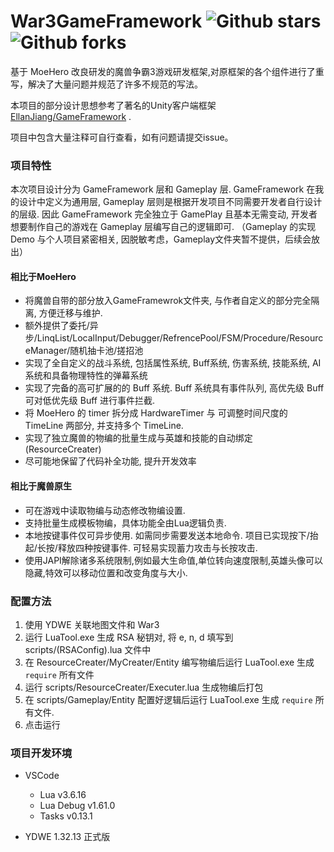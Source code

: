 # War3GameFramework ![Github stars](https://img.shields.io/github/stars/yuyuko-C/War3GameFramework.svg)![Github forks](https://img.shields.io/github/forks/yuyuko-C/War3GameFramework.svg)
基于 MoeHero 改良研发的魔兽争霸3游戏研发框架,对原框架的各个组件进行了重写，解决了大量问题并规范了许多不规范的写法。

本项目的部分设计思想参考了著名的Unity客户端框架 [EllanJiang/GameFramework](https://github.com/EllanJiang/GameFramework/) .

项目中包含大量注释可自行查看，如有问题请提交issue。



### 项目特性

本次项目设计分为 GameFramework 层和 Gameplay 层. GameFramework 在我的设计中定义为通用层, Gameplay 层则是根据开发项目不同需要开发者自行设计的层级.
因此 GameFramework 完全独立于 GamePlay 且基本无需变动, 开发者想要制作自己的游戏在 Gameplay 层编写自己的逻辑即可.
（Gameplay 的实现 Demo 与个人项目紧密相关, 因脱敏考虑，Gameplay文件夹暂不提供，后续会放出）


#### 相比于MoeHero

- 将魔兽自带的部分放入GameFramewrok文件夹, 与作者自定义的部分完全隔离, 方便迁移与维护.
- 额外提供了委托/异步/LinqList/LocalInput/Debugger/RefrencePool/FSM/Procedure/ResourceManager/随机抽卡池/搓招池
- 实现了全自定义的战斗系统, 包括属性系统, Buff系统, 伤害系统, 技能系统, AI系统和具备物理特性的弹幕系统
- 实现了完备的高可扩展的的 Buff 系统. Buff 系统具有事件队列, 高优先级 Buff 可对低优先级 Buff 进行事件拦截.
- 将 MoeHero 的 timer 拆分成 HardwareTimer 与 可调整时间尺度的 TimeLine 两部分, 并支持多个 TimeLine.
- 实现了独立魔兽的物编的批量生成与英雄和技能的自动绑定(ResourceCreater)
- 尽可能地保留了代码补全功能, 提升开发效率

#### 相比于魔兽原生

* 可在游戏中读取物编与动态修改物编设置.
* 支持批量生成模板物编，具体功能全由Lua逻辑负责.
* 本地按键事件仅可异步使用. 如需同步需要发送本地命令. 项目已实现按下/抬起/长按/释放四种按键事件. 可轻易实现蓄力攻击与长按攻击.
* 使用JAPI解除诸多系统限制,例如最大生命值,单位转向速度限制,英雄头像可以隐藏,特效可以移动位置和改变角度与大小.



### 配置方法

1. 使用 YDWE 关联地图文件和 War3
2. 运行 LuaTool.exe 生成 RSA 秘钥对, 将 e, n, d 填写到 scripts/(RSAConfig).lua 文件中
3. 在 ResourceCreater/MyCreater/Entity 编写物编后运行 LuaTool.exe 生成 `require` 所有文件
4. 运行 scripts/ResourceCreater/Executer.lua 生成物编后打包
5. 在 scripts/Gameplay/Entity 配置好逻辑后运行 LuaTool.exe 生成 `require` 所有文件.
6. 点击运行




### 项目开发环境

* VSCode
  * Lua v3.6.16
  * Lua Debug v1.61.0
  * Tasks v0.13.1

* YDWE 1.32.13 正式版
